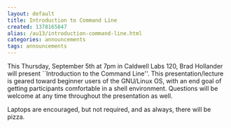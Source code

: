```yaml
---
layout: default
title: Introduction to Command Line
created: 1378165847
alias: /au13/introduction-command-line.html
categories: announcements
tags: announcements
---
```

This Thursday, September 5th at 7pm in Caldwell Labs 120, Brad Hollander will present ``Introduction to the Command Line''. This presentation/lecture is geared toward beginner users of the GNU/Linux OS, with an end goal of getting participants comfortable in a shell environment. Questions will be welcome at any time throughout the presentation as well.

Laptops are encouraged, but not required, and as always, there will be pizza.
